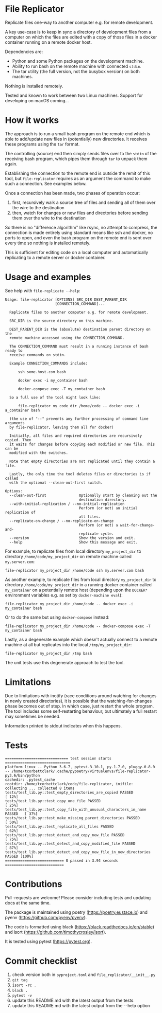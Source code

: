 # File Replicator

Replicate files one-way to another computer e.g. for remote development.

A key use-case is to keep in sync a directory of development files from a computer on which
the files are edited with a copy of those files in a docker container running on a remote docker host.

Dependencies are:
* Python and some Python packages on the development machine.
* Ability to run bash on the remote machine with connected `stdin`.
* The tar utility (the full version, not the busybox version) on both machines.

Nothing is installed remotely.

Tested and known to work between two Linux machines. Support for developing on macOS coming...

# How it works

The approach is to run a small bash program on the remote end which is able to add/update new files in
(potentially) new directories. It receives these programs using the `tar` format.

The controlling (source) end then simply sends files over to the `stdin` of the receiving bash
program, which pipes them through `tar` to unpack them again.

Establishing the connection to the remote end is outside the remit of this tool, but `file-replicator`
requires as an argument the command to make such a connection. See examples below.

Once a connection has been made, two phases of operation occur:

1. first, recursively walk a source tree of files and sending all of them over the wire to the destination
2. then, watch for changes or new files and directories before sending them over the wire to the destination

So there is no "difference algorithm" like rsync, no attempt to compress, the connection is made
entirely using standard means like ssh and docker, no ports to open, and even the bash program
on the remote end is sent over every time so nothing is installed remotely.

This is sufficient for editing code on a local computer and automatically replicating to a remote server
or docker container.

# Usage and examples

See help with `file-replicate --help`:

    Usage: file-replicator [OPTIONS] SRC_DIR DEST_PARENT_DIR
                           [CONNECTION_COMMAND]...

      Replicate files to another computer e.g. for remote development.

      SRC_DIR is the source directory on this machine.

      DEST_PARENT_DIR is the (absolute) destination parent directory on the
      remote machine accessed using the CONNECTION_COMMAND.

      The CONNECTION_COMMAND must result in a running instance of bash ready to
      receive commands on stdin.

      Example CONNECTION_COMMANDS include:

          ssh some.host.com bash

          docker exec -i my_container bash

          docker-compose exec -T my_container bash

      So a full use of the tool might look like:

          file-replicator my_code_dir /home/code -- docker exec -i a_container bash

      (the use of "--" prevents any further processing of command line arguments
      by file-replicator, leaving them all for docker)

      Initially, all files and required directories are recursively copied. Then
      it waits for changes before copying each modified or new file. This can be
      modified with the switches.

      Note that empty directories are not replicated until they contain a file.

      Lastly, the only time the tool deletes files or directories is if called
      with the optional --clean-out-first switch.

    Options:
      --clean-out-first               Optionally start by cleaning out the
                                      destination directory.
      --with-initial-replication / --no-initial-replication
                                      Perform (or not) an initial replication of
                                      all files.
      --replicate-on-change / --no-replicate-on-change
                                      Perform (or not) a wait-for-change-and-
                                      replicate cycle.
      --version                       Show the version and exit.
      --help                          Show this message and exit.

For example, to replicate files from local directory `my_project_dir` to directory
`/home/code/my_project_dir` on remote machine called `my.server.com`:

    file-replicator my_project_dir /home/code ssh my.server.com bash

As another example, to replicate files from local directory `my_project_dir` to directory
`/home/code/my_project_dir` in a running docker container called `my_container` on a potentially
remote host (depending upon the `DOCKER*` environment variables e.g. as set by `docker-machine eval`):

    file-replicator my_project_dir /home/code -- docker exec -i my_container bash

Or to do the same but using `docker-compose` instead:

    file-replicator my_project_dir /home/code -- docker-compose exec -T my_container bash

Lastly, as a degenerate example which doesn't actually connect to a remote machine at all
but replicates into the local `/tmp/my_project_dir`:

    file-replicator my_project_dir /tmp bash

The unit tests use this degenerate approach to test the tool.

# Limitations

Due to limitations with inotify (race conditions around watching for changes in newly created directories), it
is possible that the watching-for-changes phase becomes out of step. In which case, just restart the whole program.
The tool includes some self-restarting behaviour, but ultimately a full restart may sometimes be needed.

Information printed to stdout indicates when this happens.

# Tests

    ============================= test session starts ==============================
    platform linux -- Python 3.6.7, pytest-3.10.1, py-1.7.0, pluggy-0.8.0 -- /home/tcorbettclark/.cache/pypoetry/virtualenvs/file-replicator-py3.6/bin/python
    cachedir: .pytest_cache
    rootdir: /home/tcorbettclark/code/file-replicator, inifile:
    collecting ... collected 8 items
    tests/test_lib.py::test_empty_directories_are_copied PASSED                [ 12%]
    tests/test_lib.py::test_copy_one_file PASSED                               [ 25%]
    tests/test_lib.py::test_copy_file_with_unusual_characters_in_name PASSED   [ 37%]
    tests/test_lib.py::test_make_missing_parent_directories PASSED             [ 50%]
    tests/test_lib.py::test_replicate_all_files PASSED                         [ 62%]
    tests/test_lib.py::test_detect_and_copy_new_file PASSED                    [ 75%]
    tests/test_lib.py::test_detect_and_copy_modified_file PASSED               [ 87%]
    tests/test_lib.py::test_detect_and_copy_new_file_in_new_directories PASSED [100%]
    =========================== 8 passed in 3.94 seconds ===========================

# Contributions

Pull-requests are welcome! Please consider including tests and updating docs at the same time.

The package is maintained using poetry (https://poetry.eustace.io) and pyenv (https://github.com/pyenv/pyenv).

The code is formatted using black (https://black.readthedocs.io/en/stable) and isort (https://github.com/timothycrosley/isort).

It is tested using pytest (https://pytest.org).

# Commit checklist

1. check version both in `pyproject.toml` and `file_replicator/__init__.py`
1. `git tag`
1. `isort -rc .`
1. `black .`
1. `pytest -v`
1. update this README.md with the latest output from the tests
1. update this README.md with the latest output from the --help option

